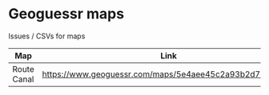 # Geoguessr maps

Issues / CSVs for maps

Map|Link
---|---
Route Canal|https://www.geoguessr.com/maps/5e4aee45c2a93b2d74a07e0d
